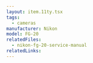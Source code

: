 ```yaml
---
layout: item.11ty.tsx
tags:
  - cameras
manufacturer: Nikon
model: FG-20
relatedFiles:
  - nikon-fg-20-service-manual
relatedLinks:
---
```

